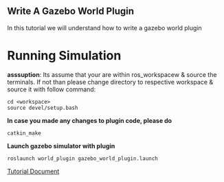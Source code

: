 ## Write A Gazebo World Plugin
In this tutorial we will understand how to write a gazebo world plugin


# Running Simulation <br />
**asssuption**: Its assume that your are within ros_workspacew & source the terminals. If not than please change directory to respective workspace & source it with follow command:
```
cd <workspace>
source devel/setup.bash
```

**In case you made any changes to plugin code, please do**
```
catkin_make
```

**Launch gazebo simulator with plugin**
```
roslaunch world_plugin gazebo_world_plugin.launch
```


[Tutorial Document](https://sites.google.com/view/gazebo-plugin-tutorials/3-write-a-world-plugin)